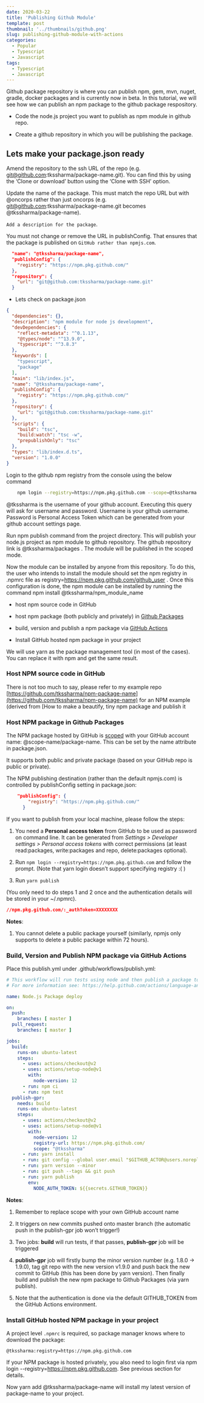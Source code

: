 ```yaml
---
date: 2020-03-22
title: 'Publishing Github Module'
template: post
thumbnail: '../thumbnails/github.png'
slug: publishing-github-module-with-actions
categories:
  - Popular
  - Typescript
  - Javascript
tags:
  - Typescript
  - Javascript
---
```



Github package repository is where you can publish npm, gem, mvn, nuget, gradle, docker packages and is currently now in beta. In this tutorial, we will see how we can publish an npm package to the github package respository.

- Code the node.js project you want to publish as npm module in github repo.

- Create a github repository in which you will be publishing the package.


Lets make your package.json ready
---------------------------------

Amend the repository to the ssh URL of the repo (e.g. git@github.com:tkssharma/package-name.git). You can find this by using the ‘Clone or download’ button using the ‘Clone with SSH’ option.

Update the name of the package. This must match the repo URL but with @oncorps rather than just oncorps (e.g. git@github.com:tkssharma/package-name.git becomes @tkssharma/package-name).

``Add a description for the package``.

You must not change or remove the URL in publishConfig. That ensures that the package is published on ``GitHub rather than npmjs.com``.
```json
  "name": "@tkssharma/package-name",
  "publishConfig": {
    "registry": "https://npm.pkg.github.com/"
  },
  "repository": {
    "url": "git@github.com:tkssharma/package-name.git"
  }
```  

- Lets check on package.json

```json
{
  "dependencies": {},
  "description": "npm module for node js development",
  "devDependencies": {
    "reflect-metadata": "^0.1.13",
    "@types/node": "^13.9.0",
    "typescript": "^3.8.3"
  },
  "keywords": [
    "typescript",
    "package"
  ],
  "main": "lib/index.js",
  "name": "@tkssharma/package-name",
  "publishConfig": {
    "registry": "https://npm.pkg.github.com/"
  },
  "repository": {
    "url": "git@github.com:tkssharma/package-name.git"
  },
  "scripts": {
    "build": "tsc",
    "build:watch": "tsc -w",
    "prepublishOnly": "tsc"
  },
  "types": "lib/index.d.ts",
  "version": "1.0.0"
}
```
Login to the github npm registry from the console using the below command
```bash
    npm login --registry=https://npm.pkg.github.com --scope=@tkssharma
```
@tkssharma is the username of your github account.
Executing this query will ask for username and password. Username is your github username. Password is Personal Access Token which can be generated from your github account settings page.

Run npm publish command from the project directory. This will publish your node.js project as npm module to github repository. The github repository link is @tkssharma/packages . The module will be published in the scoped mode.


Now the module can be installed by anyone from this repository. To do this, the user who intends to install the module should set the npm registry in .npmrc file as registry=https://npm.pkg.github.com/github_user . Once this configuration is done, the npm module can be installed by running the command npm install @tkssharma/npm_module_name


* host npm source code in GitHub

* host npm package (both publicly and privately) in [Github Packages](https://github.com/features/packages)

* build, version and publish a npm package via [GitHub Actions](https://github.com/features/actions)

* Install GitHub hosted npm package in your project

We will use yarn as the package management tool (in most of the cases). You can replace it with npm and get the same result.

### Host NPM source code in GitHub

There is not too much to say, please refer to my example repo [https://github.com/tkssharma/npm-package-name](https://github.com/tkssharma/npm-package-name) for an NPM example (derived from [How to make a beautify, tiny npm package and publish it

### Host NPM package in Github Packages

The NPM package hosted by GitHub is [scoped](https://docs.npmjs.com/about-scopes) with your GitHub account name: @scope-name/package-name. This can be set by the name attribute in package.json.

It supports both public and private package (based on your GitHub repo is public or private).

The NPM publishing destination (rather than the default npmjs.com) is controlled by publishConfig setting in package.json:
```json
    "publishConfig": {
        "registry": "https://npm.pkg.github.com/"
      }
```
If you want to publish from your local machine, please follow the steps:

1. You need a **Personal access token** from GitHub to be used as password on command line. It can be generated from *Settings > Developer settings > Personal access tokens* with correct permissions (at least read:packages, write:packages and repo, delete:packages optional).

1. Run ``npm login --registry=https://npm.pkg.github.com`` and follow the prompt. (Note that yarn login doesn’t support specifying registry :( )

1. Run ``yarn publish``

(You only need to do steps 1 and 2 once and the authentication details will be stored in your ~/.npmrc).

```json
//npm.pkg.github.com/:_authToken=XXXXXXXX
```

**Notes**:

1. You cannot delete a public package yourself (similarly, npmjs only supports to delete a public package within 72 hours).


### Build, Version and Publish NPM package via GitHub Actions

Place this publish.yml under .github/workflows/publish.yml:
```yaml
# This workflow will run tests using node and then publish a package to GitHub Packages when a release is created
# For more information see: https://help.github.com/actions/language-and-framework-guides/publishing-nodejs-packages

name: Node.js Package deploy

on:
  push:
    branches: [ master ]
  pull_request:
    branches: [ master ]

jobs:
  build:
    runs-on: ubuntu-latest
    steps:
      - uses: actions/checkout@v2
      - uses: actions/setup-node@v1
        with:
          node-version: 12
      - run: npm ci
      - run: npm test
  publish-gpr:
    needs: build
    runs-on: ubuntu-latest
    steps:
      - uses: actions/checkout@v2
      - uses: actions/setup-node@v1
        with:
          node-version: 12
          registry-url: https://npm.pkg.github.com/
          scope: "@tkssharma"
      - run: yarn install
      - run: git config --global user.email "$GITHUB_ACTOR@users.noreply.github.com" && git config --global user.name "$GITHUB_ACTOR"
      - run: yarn version --minor
      - run: git push --tags && git push
      - run: yarn publish
        env:
          NODE_AUTH_TOKEN: ${{secrets.GITHUB_TOKEN}}

```
**Notes**:

1. Remember to replace scope with your own GitHub account name

1. It triggers on new commits pushed onto master branch (the automatic push in the publish-gpr job won’t trigger!)

1. Two jobs: **build** will run tests, if that passes, **publish-gpr** job will be triggered

1. **publish-gpr** job will firstly bump the minor version number (e.g. 1.8.0 -> 1.9.0), tag git repo with the new version v1.9.0 and push back the new commit to GitHub (this has been done by yarn version). Then finally build and publish the new npm package to Github Packages (via yarn publish).

1. Note that the authentication is done via the default GITHUB_TOKEN from the GitHub Actions environment.

### Install GitHub hosted NPM package in your project

A project level ``.npmrc`` is required, so package manager knows where to download the package:

    @tkssharma:registry=https://npm.pkg.github.com

If your NPM package is hosted privately, you also need to login first via npm login --registry=https://npm.pkg.github.com. See previous section for details.

Now yarn add @tkssharma/package-name will install my latest version of package-name to your project.
